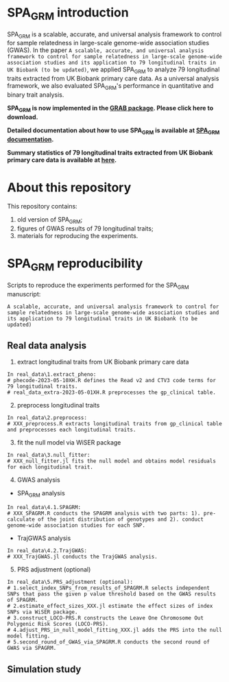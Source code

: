 # SPA<sub>GRM</sub> introduction

SPA<sub>GRM</sub> is a scalable, accurate, and universal analysis framework to control for sample relatedness in large-scale genome-wide association studies (GWAS). In the paper ```A scalable, accurate, and universal analysis framework to control for sample relatedness in large-scale genome-wide association studies and its application to 79 longitudinal traits in UK Biobank (to be updated)```, we applied SPA<sub>GRM</sub> to analyze 79 longitudinal traits extracted from UK Biobank primary care data. As a universal analysis framework, we also evaluated SPA<sub>GRM</sub>'s performance in quantitative and binary trait analysis. 

**SPA<sub>GRM</sub> is now implemented in the [GRAB package](https://wenjianbi.github.io/grab.github.io/). Please click here to download.**

**Detailed documentation about how to use SPA<sub>GRM</sub> is available at [SPA<sub>GRM</sub> documentation](https://fantasy-xuhe.github.io/SPAGRM.github.io/).**

**Summary statistics of 79 longitudinal traits extracted from UK Biobank primary care data is available at [here](https://zenodo.org/records/10242062).**

# About this repository

This repository contains: 
1) old version of SPA<sub>GRM</sub>;
2) figures of GWAS results of 79 longitudinal traits;
3) materials for reproducing the experiments.

# SPA<sub>GRM</sub> reproducibility

Scripts to reproduce the experiments performed for the SPA<sub>GRM</sub> manuscript:

```A scalable, accurate, and universal analysis framework to control for sample relatedness in large-scale genome-wide association studies and its application to 79 longitudinal traits in UK Biobank (to be updated)```

## Real data analysis
1. extract longitudinal traits from UK Biobank primary care data
```
In real_data\1.extract_pheno:
# phecode-2023-05-10XH.R defines the Read v2 and CTV3 code terms for 79 longitudinal traits.
# real_data_extra-2023-05-01XH.R preprocesses the gp_clinical table.
```
2. preprocess longitudinal traits
```
In real_data\2.preprocess:
# XXX_preprocess.R extracts longitudinal traits from gp_clinical table and preprocesses each longitudinal traits.
```
3. fit the null model via WiSER package
```
In real_data\3.null_fitter:
# XXX_null_fitter.jl fits the null model and obtains model residuals for each longitudinal trait.
```
4. GWAS analysis
- SPA<sub>GRM</sub> analysis 
```
In real_data\4.1.SPAGRM:
# XXX_SPAGRM.R conducts the SPAGRM analysis with two parts: 1). pre-calculate of the joint distribution of genotypes and 2). conduct genome-wide association studies for each SNP.
```
- TrajGWAS analysis
```
In real_data\4.2.TrajGWAS:
# XXX_TrajGWAS.jl conducts the TrajGWAS analysis.
```
5. PRS adjustment (optional)
```
In real_data\5.PRS_adjustment (optional):
# 1.select_index_SNPs_from_results_of_SPAGRM.R selects independent SNPs that pass the given p value threshold based on the GWAS results of SPAGRM.
# 2.estimate_effect_sizes_XXX.jl estimate the effect sizes of index SNPs via WiSER package.
# 3.construct_LOCO-PRS.R constructs the Leave One Chromosome Out Polygenic Risk Scores (LOCO-PRS).
# 4.adjust_PRS_in_null_model_fitting_XXX.jl adds the PRS into the null model fitting.
# 5.second_round_of_GWAS_via_SPAGRM.R conducts the second round of GWAS via SPAGRM.
```

## Simulation study
